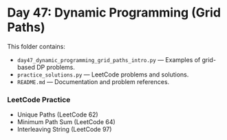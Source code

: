 # Day 47: Dynamic Programming (Grid Paths)

This folder contains:
- `day47_dynamic_programming_grid_paths_intro.py` — Examples of grid-based DP problems.
- `practice_solutions.py` — LeetCode problems and solutions.
- `README.md` — Documentation and problem references.

### LeetCode Practice
- Unique Paths (LeetCode 62)
- Minimum Path Sum (LeetCode 64)
- Interleaving String (LeetCode 97)